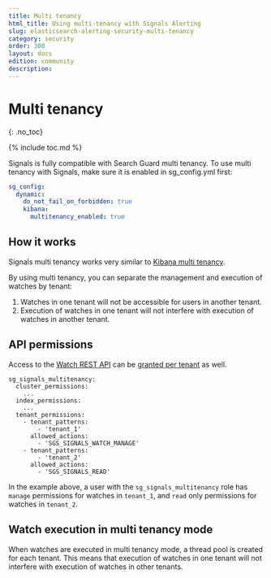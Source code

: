 ```yaml
---
title: Multi tenancy
html_title: Using multi-tenancy with Signals Alerting
slug: elasticsearch-alerting-security-multi-tenancy
category: security
order: 300
layout: docs
edition: community
description: 
---
```


<!--- Copyright 2019 floragunn GmbH -->

# Multi tenancy
{: .no_toc}

{% include toc.md %}

Signals is fully compatible with Search Guard multi tenancy. To use multi tenancy with Signals, make sure it is enabled in sg_config.yml first:

```yaml
sg_config:
  dynamic:
    do_not_fail_on_forbidden: true 
    kibana:
      multitenancy_enabled: true
```

## How it works

Signals multi tenancy works very similar to [Kibana multi tenancy](../_docs_kibana/kibana_multitenancy.md).

By using multi tenancy, you can separate the management and execution of watches by tenant: 

1. Watches in one tenant will not be accessible for users in another tenant. 
2. Execution of watches in one tenant will not interfere with execution of watches in another tenant.

## API permissions

Access to the [Watch REST API](rest_api.md) can be [granted per tenant](security_permissions.md) as well.

```
sg_signals_multitenancy:
  cluster_permissions:
    ...
  index_permissions:
    ...
  tenant_permissions:
    - tenant_patterns:
        - 'tenant_1'
      allowed_actions:
        - 'SGS_SIGNALS_WATCH_MANAGE'
    - tenant_patterns:
        - 'tenant_2'
      allowed_actions:
        - 'SGS_SIGNALS_READ'

```

In the example above, a user with the `sg_signals_multitenancy` role has `manage` permissions for watches in `tenant_1`, and `read` only permissions for watches in `tenant_2`.

## Watch execution in multi tenancy mode

When watches are executed in multi tenancy mode, a thread pool is created for each tenant. This means that execution of watches in one tenant will not interfere with execution of watches in other tenants.
